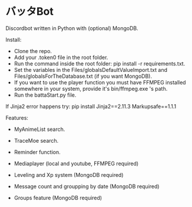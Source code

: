 # バッタBot
Discordbot written in Python with (optional) MongoDB.

Install:
- Clone the repo.
- Add your .token0 file in the root folder.
- Run the command inside the root folder: pip install -r requirements.txt.
- Set the variables in the Files/globalsDefaultValueImport.txt and Files/globalsForTheDatabase.txt (if you want MongoDB).
- If you want to use the player function you must have FFMPEG installed somewhere in your system, provide it's bin/ffmpeg.exe 's path.
- Run the battaStart.py file.

If Jinja2 error happens try:
pip install Jinja2==2.11.3 Markupsafe==1.1.1

Features:
- MyAnimeList search.
- TraceMoe search.
- Reminder function.

- Mediaplayer (local and youtube, FFMPEG required)
 
- Leveling and Xp system (MongoDB required)
- Message count and groupping by date (MongoDB required)
- Groups feature (MongoDB required)
